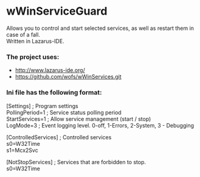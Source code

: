 # wWinServiceGuard
Allows you to control and start selected services, as well as restart them in case of a fall.  
Written in Lazarus-IDE.

### The project uses:
* http://www.lazarus-ide.org/  
* https://github.com/wofs/wWinServices.git  

### Ini file has the following format:  
[Settings]				; Program settings  
PollingPeriod=1			; Service status polling period  
StartServices=1			; Allow service management (start / stop)  
LogMode=3				; Event logging level. 0-off, 1-Errors, 2-System, 3 - Debugging  
  
[ControlledServices]	; Controlled services  
s0=W32Time  
s1=Mcx2Svc  
  
[NotStopServices]		; Services that are forbidden to stop.  
s0=W32Time  
